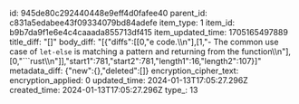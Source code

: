 id: 945de80c292440448e9eff4d0fafee40
parent_id: c831a5edabee43f09334079bd84adefe
item_type: 1
item_id: b9b7da9f1e6e4c4caaada855713df415
item_updated_time: 1705165497889
title_diff: "[]"
body_diff: "[{\"diffs\":[[0,\"e code.\\\n\"],[1,\"-  The common use case of `let-else` is matching a pattern and returning from the function\\\n\"],[0,\"```rust\\\n\"]],\"start1\":781,\"start2\":781,\"length1\":16,\"length2\":107}]"
metadata_diff: {"new":{},"deleted":[]}
encryption_cipher_text: 
encryption_applied: 0
updated_time: 2024-01-13T17:05:27.296Z
created_time: 2024-01-13T17:05:27.296Z
type_: 13